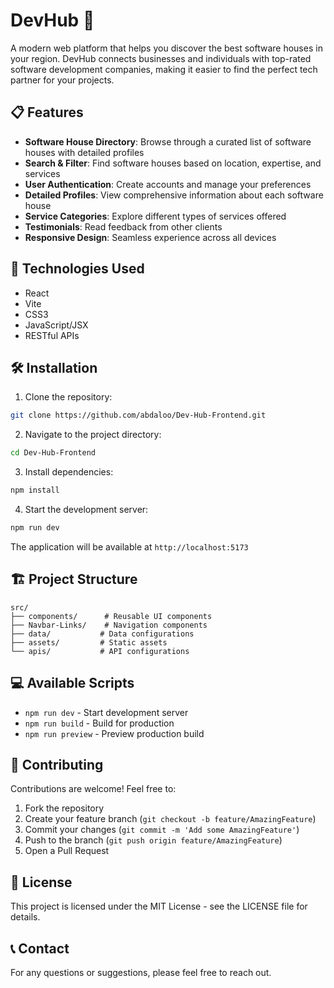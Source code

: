 # DevHub 🏢

A modern web platform that helps you discover the best software houses in your region. DevHub connects businesses and individuals with top-rated software development companies, making it easier to find the perfect tech partner for your projects.

## 📋 Features

- **Software House Directory**: Browse through a curated list of software houses with detailed profiles
- **Search & Filter**: Find software houses based on location, expertise, and services
- **User Authentication**: Create accounts and manage your preferences
- **Detailed Profiles**: View comprehensive information about each software house
- **Service Categories**: Explore different types of services offered
- **Testimonials**: Read feedback from other clients
- **Responsive Design**: Seamless experience across all devices

## 🚀 Technologies Used

- React
- Vite
- CSS3
- JavaScript/JSX
- RESTful APIs

## 🛠️ Installation

1. Clone the repository:
```bash
git clone https://github.com/abdaloo/Dev-Hub-Frontend.git
```

2. Navigate to the project directory:
```bash
cd Dev-Hub-Frontend
```

3. Install dependencies:
```bash
npm install
```

4. Start the development server:
```bash
npm run dev
```

The application will be available at `http://localhost:5173`

## 🏗️ Project Structure

```
src/
├── components/      # Reusable UI components
├── Navbar-Links/    # Navigation components
├── data/           # Data configurations
├── assets/         # Static assets
└── apis/           # API configurations
```

## 💻 Available Scripts

- `npm run dev` - Start development server
- `npm run build` - Build for production
- `npm run preview` - Preview production build

## 🤝 Contributing

Contributions are welcome! Feel free to:

1. Fork the repository
2. Create your feature branch (`git checkout -b feature/AmazingFeature`)
3. Commit your changes (`git commit -m 'Add some AmazingFeature'`)
4. Push to the branch (`git push origin feature/AmazingFeature`)
5. Open a Pull Request

## 📄 License

This project is licensed under the MIT License - see the LICENSE file for details.

## 📞 Contact

For any questions or suggestions, please feel free to reach out.

